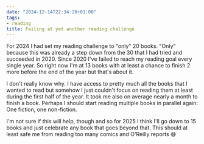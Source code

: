 ```yaml
---
date: "2024-12-14T22:34:20+01:00"
tags:
- reading
title: Failing at yet another reading challenge
---
```


For 2024 I had set my reading challenge to "only" 20 books. "Only" because this was already a step down from the 30 that I had tried and succeeded in 2020. Since 2020 I've failed to reach my reading goal every single year. So right now I'm at 13 books with at least a chance to finish 2 more before the end of the year but that's about it.

I don't really know why. I have access to pretty much all the books that I wanted to read but somehow I just couldn't focus on reading them at least during the first half of the year. It took me also on average nearly a month to finish a book. Perhaps I should start reading multiple books in parallel again: One fiction, one non-fiction.

I'm not sure if this will help, though and so for 2025 I think I'll go down to 15 books and just celebrate any book that goes beyond that. This should at least safe me from reading too many comics and O'Reilly reports 😅